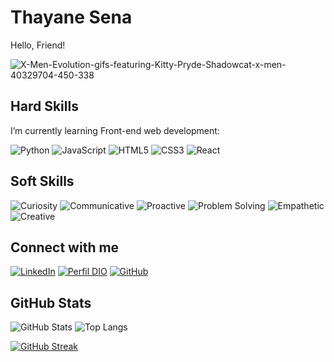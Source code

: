 # Thayane Sena

Hello, Friend! 


![X-Men-Evolution-gifs-featuring-Kitty-Pryde-Shadowcat-x-men-40329704-450-338](https://github.com/AneSena12/AneSena12/assets/140628944/a84295c0-2053-40ed-b361-f2da80619a4d)

## Hard Skills
I’m currently learning Front-end web development:

![Python](https://img.shields.io/badge/Python-000?style=for-the-badge&logo=python)
![JavaScript](https://img.shields.io/badge/JavaScript-000?style=for-the-badge&logo=javascript)
![HTML5](https://img.shields.io/badge/HTML5-000?style=for-the-badge&logo=html5)
![CSS3](https://img.shields.io/badge/CSS3-000?style=for-the-badge&logo=css3&logoColor=264CE4)
![React](https://img.shields.io/badge/React-000?style=for-the-badge&logo=react)

## Soft Skills

![Curiosity](https://img.shields.io/badge/Curiosity-darkgreen)
![Communicative](https://img.shields.io/badge/Communicative-yellow)
![Proactive](https://img.shields.io/badge/Proactive-grey)
![Problem Solving](https://img.shields.io/badge/Problem_Solving-darkred)
![Empathetic](https://img.shields.io/badge/Empathetic-blue)
![Creative](https://img.shields.io/badge/Creative-orange)



## Connect with me

[![LinkedIn](https://img.shields.io/badge/Linkedin-blue)](https://www.linkedin.com/in/thayane-sena-de-moura-633193177/)
[![Perfil DIO](https://img.shields.io/badge/DIO/PERFIL-purple)](https://web.dio.me/users/anesmbonny)
[![GitHub](https://img.shields.io/badge/GitHub-black)](https://github.com/AneSena12)

## GitHub Stats

![GitHub Stats](https://github-readme-stats.vercel.app/api?username=AneSena12&theme=transparent&bg_color=000&border_color=30A3DC&show_icons=true&icon_color=30A3DC&title_color=E94D5F&text_color=FFF&hide_title=true)
![Top Langs](https://github-readme-stats-git-masterrstaa-rickstaa.vercel.app/api/top-langs/?username=AneSena12&bg_color=000&border_color=30A3DC&title_color=1589F0&text_color=FFF)

[![GitHub Streak](https://streak-stats.demolab.com/?user=AneSena12&theme=bear&background=000&border=30A3DC&dates=FFF)](https://git.io/streak-stats)


<!--
**AneSena12/AneSena12** is a ✨ _special_ ✨ repository because its `README.md` (this file) appears on your GitHub profile.

Here are some ideas to get you started:

- 🔭 I’m currently working on ...
- 🌱 I’m currently learning ...
- 👯 I’m looking to collaborate on ...
- 🤔 I’m looking for help with ...
- 💬 Ask me about ...
- 📫 How to reach me: ...
- 😄 Pronouns: ...
- ⚡ Fun fact: ...
-->
